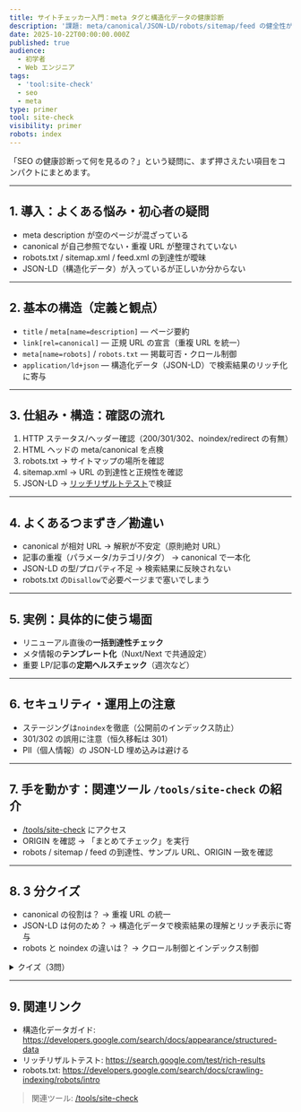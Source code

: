 ```yaml
---
title: サイトチェッカー入門：meta タグと構造化データの健康診断
description: '課題: meta/canonical/JSON-LD/robots/sitemap/feed の健全性が分からない。得られること: 点検観点・一括確認手順。'
date: 2025-10-22T00:00:00.000Z
published: true
audience:
  - 初学者
  - Web エンジニア
tags:
  - 'tool:site-check'
  - seo
  - meta
type: primer
tool: site-check
visibility: primer
robots: index
---
```


「SEO の健康診断って何を見るの？」という疑問に、まず押さえたい項目をコンパクトにまとめます。

---

## 1. 導入：よくある悩み・初心者の疑問

- meta description が空のページが混ざっている
- canonical が自己参照でない・重複 URL が整理されていない
- robots.txt / sitemap.xml / feed.xml の到達性が曖昧
- JSON-LD（構造化データ）が入っているが正しいか分からない

---

## 2. 基本の構造（定義と観点）

- `title` / `meta[name=description]` — ページ要約
- `link[rel=canonical]` — 正規 URL の宣言（重複 URL を統一）
- `meta[name=robots]` / `robots.txt` — 掲載可否・クロール制御
- `application/ld+json` — 構造化データ（JSON-LD）で検索結果のリッチ化に寄与

---

## 3. 仕組み・構造：確認の流れ

1. HTTP ステータス/ヘッダー確認（200/301/302、noindex/redirect の有無）
2. HTML ヘッドの meta/canonical を点検
3. robots.txt → サイトマップの場所を確認
4. sitemap.xml → URL の到達性と正規性を確認
5. JSON-LD → [リッチリザルトテスト](https://search.google.com/test/rich-results)で検証

---

## 4. よくあるつまずき／勘違い

- canonical が相対 URL → 解釈が不安定（原則絶対 URL）
- 記事の重複（パラメータ/カテゴリ/タグ） → canonical で一本化
- JSON-LD の型/プロパティ不足 → 検索結果に反映されない
- robots.txt の`Disallow`で必要ページまで塞いでしまう

---

## 5. 実例：具体的に使う場面

- リニューアル直後の**一括到達性チェック**
- メタ情報の**テンプレート化**（Nuxt/Next で共通設定）
- 重要 LP/記事の**定期ヘルスチェック**（週次など）

---

## 6. セキュリティ・運用上の注意

- ステージングは`noindex`を徹底（公開前のインデックス防止）
- 301/302 の誤用に注意（恒久移転は 301）
- PII（個人情報）の JSON-LD 埋め込みは避ける

---

## 7. 手を動かす：関連ツール `/tools/site-check` の紹介

- [/tools/site-check](/tools/site-check) にアクセス
- ORIGIN を確認 → 「まとめてチェック」を実行
- robots / sitemap / feed の到達性、サンプル URL、ORIGIN 一致を確認

---

## 8. 3 分クイズ

- canonical の役割は？ → 重複 URL の統一
- JSON-LD は何のため？ → 構造化データで検索結果の理解とリッチ表示に寄与
- robots と noindex の違いは？ → クロール制御とインデックス制御

<details>
<summary>クイズ（3問）</summary>

1. canonical は相対 URL で良い？ → いいえ、原則絶対 URL
2. robots.txt に Sitemap 行を書く効果は？ → クローラにサイトマップ URL を通知
3. noindex を設定すべきページ例は？ → 検索不要のダッシュボード等

</details>

---

## 9. 関連リンク

- 構造化データガイド: https://developers.google.com/search/docs/appearance/structured-data
- リッチリザルトテスト: https://search.google.com/test/rich-results
- robots.txt: https://developers.google.com/search/docs/crawling-indexing/robots/intro

> 関連ツール: [/tools/site-check](/tools/site-check)

